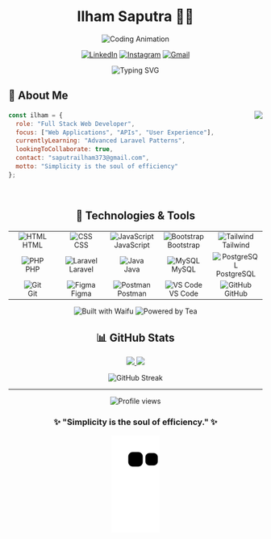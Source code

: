 <div align="center">
  
# Ilham Saputra 👨‍💻

![Coding Animation](https://raw.githubusercontent.com/gist/patevs/b007a0e98fb216438d4cbf559fac4166/raw/88f20c9d749d756be63f22b09f3c4ac570bc5101/programming.gif)

[![LinkedIn](https://img.shields.io/badge/LinkedIn-0077B5?style=for-the-badge&logo=linkedin&logoColor=white)](https://www.linkedin.com/in/ilham-saputra26)
[![Instagram](https://img.shields.io/badge/Instagram-E4405F?style=for-the-badge&logo=instagram&logoColor=white)](https://www.instagram.com/ishasi__/)
[![Gmail](https://img.shields.io/badge/Gmail-D14836?style=for-the-badge&logo=gmail&logoColor=white)](mailto:saputrailham373@gmail.com)

<img src="https://readme-typing-svg.herokuapp.com?font=Fira+Code&pause=1000&color=36BCF7&width=435&lines=Full+Stack+Web+Developer;Laravel+%26+JavaScript+Specialist;Building+efficient+web+solutions" alt="Typing SVG" />

</div>

## 💫 About Me

<img align="right" height="150" src="https://media.giphy.com/media/M9gbBd9nbDrOTu1Mqx/giphy.gif" />

```javascript
const ilham = {
  role: "Full Stack Web Developer",
  focus: ["Web Applications", "APIs", "User Experience"],
  currentlyLearning: "Advanced Laravel Patterns",
  lookingToCollaborate: true,
  contact: "saputrailham373@gmail.com",
  motto: "Simplicity is the soul of efficiency"
};
```

<br clear="right">

<div align="center">

## 🔧 Technologies & Tools

<table>
  <tr>
    <td align="center" width="96">
      <img src="https://skillicons.dev/icons?i=html" width="48" height="48" alt="HTML" />
      <br>HTML
    </td>
    <td align="center" width="96">
      <img src="https://skillicons.dev/icons?i=css" width="48" height="48" alt="CSS" />
      <br>CSS
    </td>
    <td align="center" width="96">
      <img src="https://skillicons.dev/icons?i=js" width="48" height="48" alt="JavaScript" />
      <br>JavaScript
    </td>
    <td align="center" width="96">
      <img src="https://skillicons.dev/icons?i=bootstrap" width="48" height="48" alt="Bootstrap" />
      <br>Bootstrap
    </td>
    <td align="center" width="96">
      <img src="https://skillicons.dev/icons?i=tailwind" width="48" height="48" alt="Tailwind" />
      <br>Tailwind
    </td>
  </tr>
  <tr>
    <td align="center" width="96">
      <img src="https://skillicons.dev/icons?i=php" width="48" height="48" alt="PHP" />
      <br>PHP
    </td>
    <td align="center" width="96">
      <img src="https://skillicons.dev/icons?i=laravel" width="48" height="48" alt="Laravel" />
      <br>Laravel
    </td>
    <td align="center" width="96">
      <img src="https://skillicons.dev/icons?i=java" width="48" height="48" alt="Java" />
      <br>Java
    </td>
    <td align="center" width="96">
      <img src="https://skillicons.dev/icons?i=mysql" width="48" height="48" alt="MySQL" />
      <br>MySQL
    </td>
    <td align="center" width="96">
      <img src="https://skillicons.dev/icons?i=postgres" width="48" height="48" alt="PostgreSQL" />
      <br>PostgreSQL
    </td>
  </tr>
  <tr>
    <td align="center" width="96">
      <img src="https://skillicons.dev/icons?i=git" width="48" height="48" alt="Git" />
      <br>Git
    </td>
    <td align="center" width="96">
      <img src="https://skillicons.dev/icons?i=figma" width="48" height="48" alt="Figma" />
      <br>Figma
    </td>
    <td align="center" width="96">
      <img src="https://skillicons.dev/icons?i=postman" width="48" height="48" alt="Postman" />
      <br>Postman
    </td>
    <td align="center" width="96">
      <img src="https://skillicons.dev/icons?i=vscode" width="48" height="48" alt="VS Code" />
      <br>VS Code
    </td>
    <td align="center" width="96">
      <img src="https://skillicons.dev/icons?i=github" width="48" height="48" alt="GitHub" />
      <br>GitHub
    </td>
  </tr>
</table>

<img src="https://forthebadge.com/images/badges/built-with-love.svg" alt="Built with Waifu" />
<img src="https://forthebadge.com/images/badges/powered-by-coffee.svg" alt="Powered by Tea" />

## 📊 GitHub Stats

<a href="https://github.com/ishasii">
  <img height="180em" src="https://github-readme-stats.vercel.app/api?username=ishasii&show_icons=true&theme=tokyonight&include_all_commits=true&count_private=true"/>
</a>
<a href="https://github.com/ishasii">
  <img height="180em" src="https://github-readme-stats.vercel.app/api/top-langs/?username=ishasii&layout=compact&langs_count=7&theme=tokyonight"/>
</a>

<br>

![GitHub Streak](https://github-readme-streak-stats.herokuapp.com/?user=ishasii&theme=tokyonight)

---

<img src="https://komarev.com/ghpvc/?username=ishasii&style=flat-square&color=blueviolet" alt="Profile views"/>

### ✨ "Simplicity is the soul of efficiency." ✨

![Snake animation](https://github.com/rafaballerini/rafaballerini/blob/output/github-contribution-grid-snake.svg)

</div>
